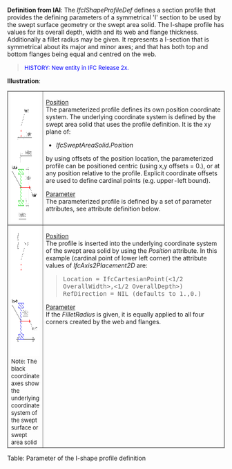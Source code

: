 ﻿**Definition
from IAI**: The _IfcIShapeProfileDef_ defines a section profile that provides the defining parameters of a symmetrical 'I' section to be used by the swept surface geometry or the swept area solid. The I-shape profile has values for its overall depth, width and its web and flange thickness. Additionally a fillet radius may be given. It represents a I-section that is symmetrical about its major and minor axes; and that has both top and bottom flanges being equal and centred on the web.

> <font color="#0000ff" size="-1">HISTORY: New entity
in IFC Release 2x.</font>

**Illustration**:
<table border="1" cellpadding="2" cellspacing="2" frame="border" width="100%">
  <tbody>
    <tr>
      <td width="420"><a href="drawings/IfcIShapeProfileDef-Layout1.dwf"><img src="figures/ifcishapeprofiledef-layout1.gif" alt="I-shape profile" border="0" height="300" width="400"></a></td>
      <td align="left" valign="top" width="100%">
      <p><u>Position</u>
      <br>
The parameterized
profile defines its own position coordinate system.
The underlying
coordinate system is defined by the swept area solid
that uses the profile definition. It is the xy plane of: </p>
      <ul>
        <li style="font-style: italic;">IfcSweptAreaSolid.Position</li>
      </ul>
by using offsets of the position location, the parameterized profile
can be positioned centric (using x,y offsets = 0.), or at any position
relative to the profile. Explicit coordinate offsets are used to define
cardinal points (e.g. upper-left bound).
      <p><u>Parameter</u>
      <br>
The parameterized profile
is defined by a set of parameter attributes, see attribute definition
below.</p>
      </td>
    </tr>
    <tr>
      <td width="420"><a href="drawings/IfcIShapeProfileDef-Layout2.dwf"><img src="figures/ifcishapeprofiledef-layout2.gif" alt="I shape with fillet" border="0" height="300" width="400"></a><br>
      <font size="-1">Note:
The black coordinate axes show the
underlying coordinate system of the swept surface or swept area solid</font></td>
      <td align="left" valign="top" width="100%">
      <p><u>Position</u>
      <br>
The profile is inserted into the underlying
coordinate system of the swept area solid by using the <i>Position</i>
attribute. In this example (cardinal point of lower left corner) the
attribute values of <i>IfcAxis2Placement2D</i>
are:</p>
      <blockquote>
        <p> <tt>Location
= IfcCartesianPoint(&lt;1/2
OverallWidth&gt;,&lt;1/2 OverallDepth&gt;)<br>
RefDirection = NIL (defaults to 1.,0.)</tt></p>
      </blockquote>
      <p><u>Parameter</u><br>
If the <i>FilletRadius</i>
is given, it is equally applied to all four corners created by the web
and flanges.</p>
      </td>
    </tr>
  </tbody>
</table>

Table: Parameter of the I-shape profile definition